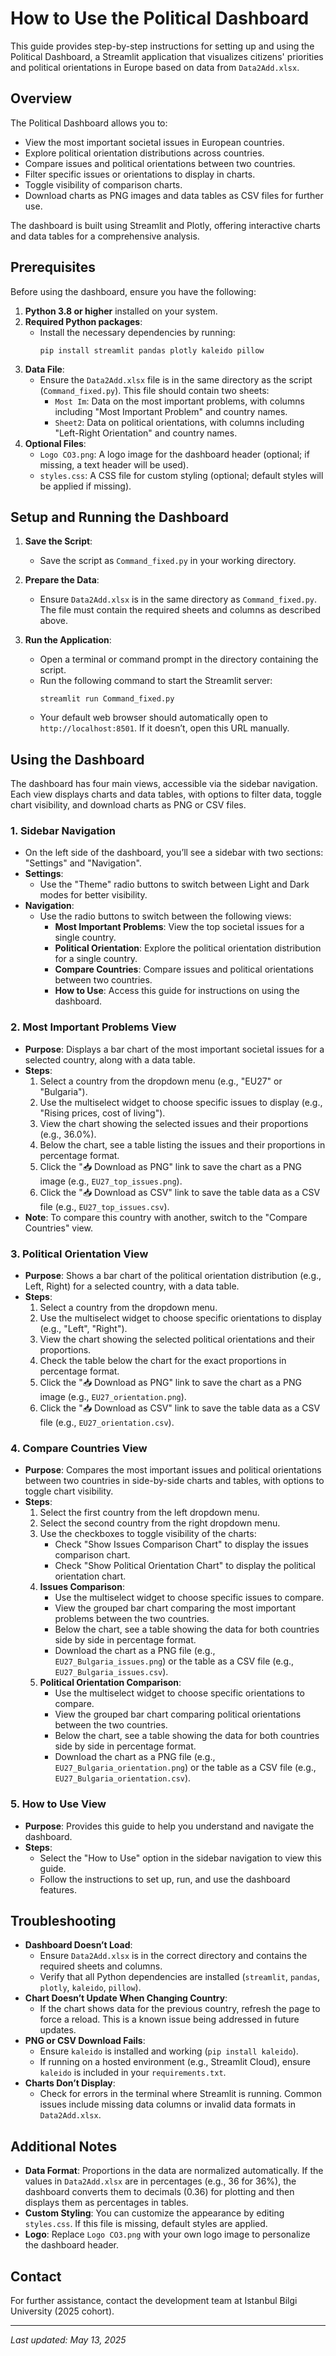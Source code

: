 # How to Use the Political Dashboard

This guide provides step-by-step instructions for setting up and using the Political Dashboard, a Streamlit application that visualizes citizens' priorities and political orientations in Europe based on data from `Data2Add.xlsx`.

## Overview

The Political Dashboard allows you to:
- View the most important societal issues in European countries.
- Explore political orientation distributions across countries.
- Compare issues and political orientations between two countries.
- Filter specific issues or orientations to display in charts.
- Toggle visibility of comparison charts.
- Download charts as PNG images and data tables as CSV files for further use.

The dashboard is built using Streamlit and Plotly, offering interactive charts and data tables for a comprehensive analysis.

## Prerequisites

Before using the dashboard, ensure you have the following:

1. **Python 3.8 or higher** installed on your system.
2. **Required Python packages**:
   - Install the necessary dependencies by running:
     ```
     pip install streamlit pandas plotly kaleido pillow
     ```
3. **Data File**:
   - Ensure the `Data2Add.xlsx` file is in the same directory as the script (`Command_fixed.py`). This file should contain two sheets:
     - `Most Im`: Data on the most important problems, with columns including "Most Important Problem" and country names.
     - `Sheet2`: Data on political orientations, with columns including "Left-Right Orientation" and country names.
4. **Optional Files**:
   - `Logo CO3.png`: A logo image for the dashboard header (optional; if missing, a text header will be used).
   - `styles.css`: A CSS file for custom styling (optional; default styles will be applied if missing).

## Setup and Running the Dashboard

1. **Save the Script**:
   - Save the script as `Command_fixed.py` in your working directory.

2. **Prepare the Data**:
   - Ensure `Data2Add.xlsx` is in the same directory as `Command_fixed.py`. The file must contain the required sheets and columns as described above.

3. **Run the Application**:
   - Open a terminal or command prompt in the directory containing the script.
   - Run the following command to start the Streamlit server:
     ```
     streamlit run Command_fixed.py
     ```
   - Your default web browser should automatically open to `http://localhost:8501`. If it doesn’t, open this URL manually.

## Using the Dashboard

The dashboard has four main views, accessible via the sidebar navigation. Each view displays charts and data tables, with options to filter data, toggle chart visibility, and download charts as PNG or CSV files.

### 1. Sidebar Navigation
- On the left side of the dashboard, you’ll see a sidebar with two sections: "Settings" and "Navigation".
- **Settings**:
  - Use the "Theme" radio buttons to switch between Light and Dark modes for better visibility.
- **Navigation**:
  - Use the radio buttons to switch between the following views:
    - **Most Important Problems**: View the top societal issues for a single country.
    - **Political Orientation**: Explore the political orientation distribution for a single country.
    - **Compare Countries**: Compare issues and political orientations between two countries.
    - **How to Use**: Access this guide for instructions on using the dashboard.

### 2. Most Important Problems View
- **Purpose**: Displays a bar chart of the most important societal issues for a selected country, along with a data table.
- **Steps**:
  1. Select a country from the dropdown menu (e.g., "EU27" or "Bulgaria").
  2. Use the multiselect widget to choose specific issues to display (e.g., "Rising prices, cost of living").
  3. View the chart showing the selected issues and their proportions (e.g., 36.0%).
  4. Below the chart, see a table listing the issues and their proportions in percentage format.
  5. Click the "📥 Download as PNG" link to save the chart as a PNG image (e.g., `EU27_top_issues.png`).
  6. Click the "📥 Download as CSV" link to save the table data as a CSV file (e.g., `EU27_top_issues.csv`).
- **Note**: To compare this country with another, switch to the "Compare Countries" view.

### 3. Political Orientation View
- **Purpose**: Shows a bar chart of the political orientation distribution (e.g., Left, Right) for a selected country, with a data table.
- **Steps**:
  1. Select a country from the dropdown menu.
  2. Use the multiselect widget to choose specific orientations to display (e.g., "Left", "Right").
  3. View the chart showing the selected political orientations and their proportions.
  4. Check the table below the chart for the exact proportions in percentage format.
  5. Click the "📥 Download as PNG" link to save the chart as a PNG image (e.g., `EU27_orientation.png`).
  6. Click the "📥 Download as CSV" link to save the table data as a CSV file (e.g., `EU27_orientation.csv`).

### 4. Compare Countries View
- **Purpose**: Compares the most important issues and political orientations between two countries in side-by-side charts and tables, with options to toggle chart visibility.
- **Steps**:
  1. Select the first country from the left dropdown menu.
  2. Select the second country from the right dropdown menu.
  3. Use the checkboxes to toggle visibility of the charts:
     - Check "Show Issues Comparison Chart" to display the issues comparison chart.
     - Check "Show Political Orientation Chart" to display the political orientation chart.
  4. **Issues Comparison**:
     - Use the multiselect widget to choose specific issues to compare.
     - View the grouped bar chart comparing the most important problems between the two countries.
     - Below the chart, see a table showing the data for both countries side by side in percentage format.
     - Download the chart as a PNG file (e.g., `EU27_Bulgaria_issues.png`) or the table as a CSV file (e.g., `EU27_Bulgaria_issues.csv`).
  5. **Political Orientation Comparison**:
     - Use the multiselect widget to choose specific orientations to compare.
     - View the grouped bar chart comparing political orientations between the two countries.
     - Below the chart, see a table showing the data for both countries side by side in percentage format.
     - Download the chart as a PNG file (e.g., `EU27_Bulgaria_orientation.png`) or the table as a CSV file (e.g., `EU27_Bulgaria_orientation.csv`).

### 5. How to Use View
- **Purpose**: Provides this guide to help you understand and navigate the dashboard.
- **Steps**:
  - Select the "How to Use" option in the sidebar navigation to view this guide.
  - Follow the instructions to set up, run, and use the dashboard features.

## Troubleshooting

- **Dashboard Doesn’t Load**:
  - Ensure `Data2Add.xlsx` is in the correct directory and contains the required sheets and columns.
  - Verify that all Python dependencies are installed (`streamlit`, `pandas`, `plotly`, `kaleido`, `pillow`).
- **Chart Doesn’t Update When Changing Country**:
  - If the chart shows data for the previous country, refresh the page to force a reload. This is a known issue being addressed in future updates.
- **PNG or CSV Download Fails**:
  - Ensure `kaleido` is installed and working (`pip install kaleido`).
  - If running on a hosted environment (e.g., Streamlit Cloud), ensure `kaleido` is included in your `requirements.txt`.
- **Charts Don’t Display**:
  - Check for errors in the terminal where Streamlit is running. Common issues include missing data columns or invalid data formats in `Data2Add.xlsx`.

## Additional Notes

- **Data Format**: Proportions in the data are normalized automatically. If the values in `Data2Add.xlsx` are in percentages (e.g., 36 for 36%), the dashboard converts them to decimals (0.36) for plotting and then displays them as percentages in tables.
- **Custom Styling**: You can customize the appearance by editing `styles.css`. If this file is missing, default styles are applied.
- **Logo**: Replace `Logo CO3.png` with your own logo image to personalize the dashboard header.

## Contact

For further assistance, contact the development team at Istanbul Bilgi University (2025 cohort).

---
*Last updated: May 13, 2025*